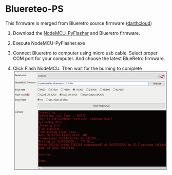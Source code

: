 # Bluereteo-PS
This firmware is merged from Blueretro source firmware ([darthcloud](https://github.com/darthcloud/BlueRetro/releases))
1. Download the [NodeMCU-PyFlasher](https://github.com/marcelstoer/nodemcu-pyflasher/releases) and Blueretro firmware.

2) Execute NodeMCU-PyFlasher.exe  

3) Connect Blueretro to computer using micro usb cable. Select proper COM port for your computer. And choose the latest BlueRetro firmware.  

4) Click Flash NodeMCU. Then wait for the burning to complete  
![](img/bootloader.png)
